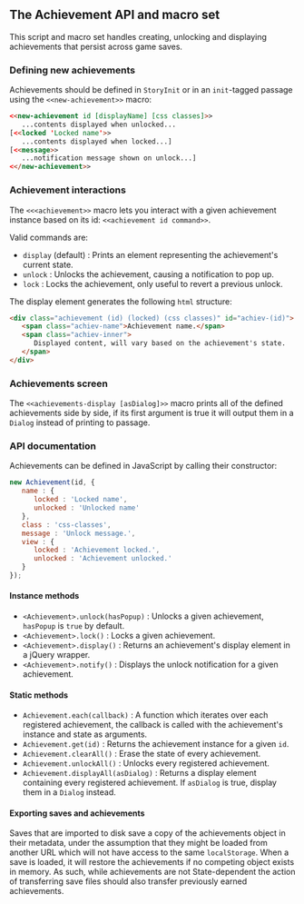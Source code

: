 ## The Achievement API and macro set

This script and macro set handles creating, unlocking and displaying achievements that persist across game saves. 

### Defining new achievements

Achievements should be defined in `StoryInit` or in an `init`-tagged passage using the `<<new-achievement>>` macro:

```html
<<new-achievement id [displayName] [css classes]>>
   ...contents displayed when unlocked...
[<<locked 'Locked name'>>
   ...contents displayed when locked...]
[<<message>>
   ...notification message shown on unlock...]
<</new-achievement>>
```

### Achievement interactions

The `<<<achievement>>` macro lets you interact with a given achievement instance based on its id: `<<achievement id command>>`.

Valid commands are:
- `display` (default) : Prints an element representing the achievement's current state.
- `unlock` : Unlocks the achievement, causing a notification to pop up.
- `lock` : Locks the achievement, only useful to revert a previous unlock.

The display element generates the following `html` structure:
```html
<div class="achievement (id) (locked) (css classes)" id="achiev-(id)">
   <span class="achiev-name">Achievement name.</span>
   <span class="achiev-inner">
      Displayed content, will vary based on the achievement's state.
   </span>
</div>
```

### Achievements screen

The `<<achievements-display [asDialog]>>` macro prints all of the defined achievements side by side, if its first argument is true it will output them in a `Dialog` instead of printing to passage.

### API documentation

Achievements can be defined in JavaScript by calling their constructor:
```js
new Achievement(id, {
   name : {
      locked : 'Locked name',
      unlocked : 'Unlocked name'
   },
   class : 'css-classes',
   message : 'Unlock message.',
   view : {
      locked : 'Achievement locked.',
      unlocked : 'Achievement unlocked.' 
   }
});
```

#### Instance methods

- `<Achievement>.unlock(hasPopup)` : Unlocks a given achievement, `hasPopup` is `true` by default.
- `<Achievement>.lock()` : Locks a given achievement.
- `<Achievement>.display()` : Returns an achievement's display element in a jQuery wrapper.
- `<Achievement>.notify()` : Displays the unlock notification for a given achievement.

#### Static methods

- `Achievement.each(callback)` : A function which iterates over each registered achievement, the callback is called with the achievement's instance and state as arguments.
- `Achievement.get(id)` : Returns the achievement instance for a given `id`.
- `Achievement.clearAll()` : Erase the state of every achievement.
- `Achievement.unlockAll()` : Unlocks every registered achievement.
- `Achievement.displayAll(asDialog)` : Returns a display element containing every registered achievement. If `asDialog` is true, display them in a `Dialog` instead.

#### Exporting saves and achievements

Saves that are imported to disk save a copy of the achievements object in their metadata, under the assumption that they might be loaded from another URL which will not have access to the same `localStorage`. When a save is loaded, it will restore the achievements if no competing object exists in memory.
As such, while achievements are not State-dependent the action of transferring save files should also transfer previously earned achievements.